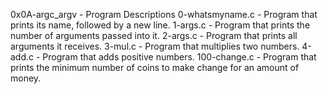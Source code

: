 0x0A-argc_argv - Program Descriptions
0-whatsmyname.c - Program that prints its name, followed by a new line.
1-args.c - Program that prints the number of arguments passed into it.
2-args.c - Program that prints all arguments it receives.
3-mul.c - Program that multiplies two numbers.
4-add.c - Program that adds positive numbers.
100-change.c - Program that prints the minimum number of
coins to make change for an amount of money.
